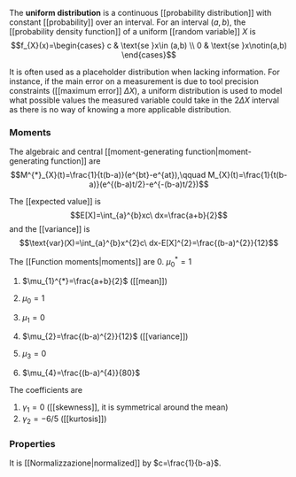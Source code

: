 The **uniform distribution** is a continuous [[probability distribution]] with constant [[probability]] over an interval. For an interval $(a,b)$, the [[probability density function]] of a uniform [[random variable]] $X$ is
$$f_{X}(x)=\begin{cases}
c & \text{se }x\in (a,b) \\
0 & \text{se }x\notin(a,b)
\end{cases}$$

It is often used as a placeholder distribution when lacking information. For instance, if the main error on a measurement is due to tool precision constraints ([[maximum error]] $\Delta X$), a uniform distribution is used to model what possible values the measured variable could take in the $2\Delta X$ interval as there is no way of knowing a more applicable distribution.
### Moments
The algebraic and central [[moment-generating function|moment-generating function]] are
$$M^{*}_{X}(t)=\frac{1}{t(b-a)}(e^{bt}-e^{at}),\qquad M_{X}(t)=\frac{1}{t(b-a)}(e^{(b-a)t/2}-e^{-(b-a)t/2})$$

The [[expected value]] is
$$E[X]=\int_{a}^{b}xc\ dx=\frac{a+b}{2}$$
and the [[variance]] is
$$\text{var}(X)=\int_{a}^{b}x^{2}c\ dx-E[X]^{2}=\frac{(b-a)^{2}}{12}$$

The [[Function moments|moments]] are
0. $\mu_{0}^{*}=1$
1. $\mu_{1}^{*}=\frac{a+b}{2}$ ([[mean]])

0. $\mu_{0}=1$
1. $\mu_{1}=0$
2. $\mu_{2}=\frac{(b-a)^{2}}{12}$ ([[variance]])
3. $\mu_{3}=0$
4. $\mu_{4}=\frac{(b-a)^{4}}{80}$

The coefficients are
1. $\gamma_{1}=0$ ([[skewness]], it is symmetrical around the mean)
2. $\gamma_{2}=- 6/5$ ([[kurtosis]])
### Properties
It is [[Normalizzazione|normalized]] by $c=\frac{1}{b-a}$.